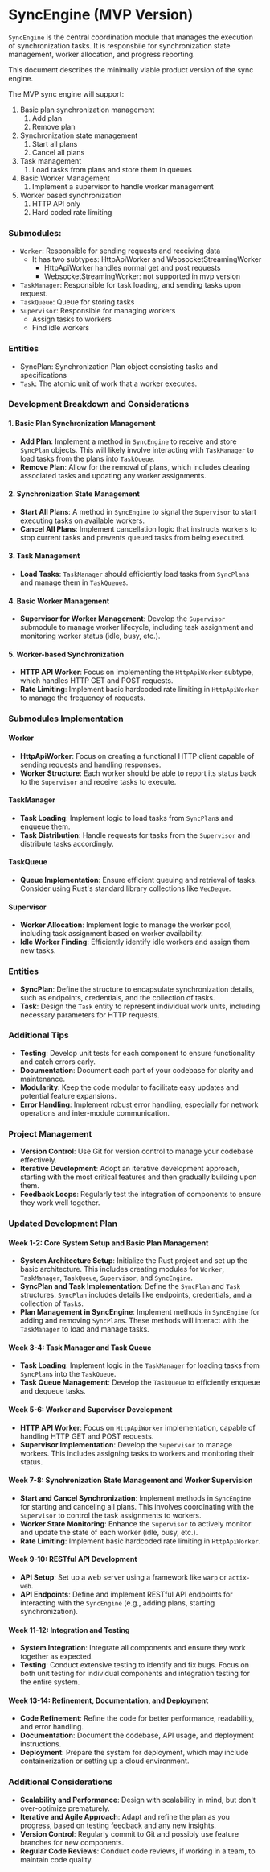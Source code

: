 # SyncEngine (MVP Version)

`SyncEngine` is the central coordination module that manages the execution of synchronization tasks. It is responsbile for synchronization state management, worker allocation, and progress reporting.

This document describes the minimally viable product version of the sync engine.

The MVP sync engine will support:

1. Basic plan synchronization management
   1. Add plan
   2. Remove plan
2. Synchronization state management
   1. Start all plans
   2. Cancel all plans
3. Task management
   1. Load tasks from plans and store them in queues
4. Basic Worker Management
   1. Implement a supervisor to handle worker management
5. Worker based synchronization
   1. HTTP API only
   2. Hard coded rate limiting

### Submodules:

- `Worker`: Responsible for sending requests and receiving data
  - It has two subtypes: HttpApiWorker and WebsocketStreamingWorker
    - HttpApiWorker handles normal get and post requests
    - WebsocketStreamingWorker: not supported in mvp version
- `TaskManager`: Responsible for task loading, and sending tasks upon request.
- `TaskQueue`: Queue for storing tasks
- `Supervisor`: Responsible for managing workers
  - Assign tasks to workers
  - Find idle workers

### Entities

- SyncPlan: Synchronization Plan object consisting tasks and specifications
- `Task`: The atomic unit of work that a worker executes.


### Development Breakdown and Considerations

#### 1. Basic Plan Synchronization Management

- **Add Plan**: Implement a method in `SyncEngine` to receive and store `SyncPlan` objects. This will likely involve interacting with `TaskManager` to load tasks from the plans into `TaskQueue`.
- **Remove Plan**: Allow for the removal of plans, which includes clearing associated tasks and updating any worker assignments.

#### 2. Synchronization State Management

- **Start All Plans**: A method in `SyncEngine` to signal the `Supervisor` to start executing tasks on available workers.
- **Cancel All Plans**: Implement cancellation logic that instructs workers to stop current tasks and prevents queued tasks from being executed.

#### 3. Task Management

- **Load Tasks**: `TaskManager` should efficiently load tasks from `SyncPlan`s and manage them in `TaskQueue`s.

#### 4. Basic Worker Management

- **Supervisor for Worker Management**: Develop the `Supervisor` submodule to manage worker lifecycle, including task assignment and monitoring worker status (idle, busy, etc.).

#### 5. Worker-based Synchronization

- **HTTP API Worker**: Focus on implementing the `HttpApiWorker` subtype, which handles HTTP GET and POST requests.
- **Rate Limiting**: Implement basic hardcoded rate limiting in `HttpApiWorker` to manage the frequency of requests.

### Submodules Implementation

#### Worker

- **HttpApiWorker**: Focus on creating a functional HTTP client capable of sending requests and handling responses.
- **Worker Structure**: Each worker should be able to report its status back to the `Supervisor` and receive tasks to execute.

#### TaskManager

- **Task Loading**: Implement logic to load tasks from `SyncPlan`s and enqueue them.
- **Task Distribution**: Handle requests for tasks from the `Supervisor` and distribute tasks accordingly.

#### TaskQueue

- **Queue Implementation**: Ensure efficient queuing and retrieval of tasks. Consider using Rust's standard library collections like `VecDeque`.

#### Supervisor

- **Worker Allocation**: Implement logic to manage the worker pool, including task assignment based on worker availability.
- **Idle Worker Finding**: Efficiently identify idle workers and assign them new tasks.

### Entities

- **SyncPlan**: Define the structure to encapsulate synchronization details, such as endpoints, credentials, and the collection of tasks.
- **Task**: Design the `Task` entity to represent individual work units, including necessary parameters for HTTP requests.

### Additional Tips

- **Testing**: Develop unit tests for each component to ensure functionality and catch errors early.
- **Documentation**: Document each part of your codebase for clarity and maintenance.
- **Modularity**: Keep the code modular to facilitate easy updates and potential feature expansions.
- **Error Handling**: Implement robust error handling, especially for network operations and inter-module communication.

### Project Management

- **Version Control**: Use Git for version control to manage your codebase effectively.
- **Iterative Development**: Adopt an iterative development approach, starting with the most critical features and then gradually building upon them.
- **Feedback Loops**: Regularly test the integration of components to ensure they work well together.



### Updated Development Plan

#### Week 1-2: Core System Setup and Basic Plan Management

- **System Architecture Setup**: Initialize the Rust project and set up the basic architecture. This includes creating modules for `Worker`, `TaskManager`, `TaskQueue`, `Supervisor`, and `SyncEngine`.
- **SyncPlan and Task Implementation**: Define the `SyncPlan` and `Task` structures. `SyncPlan` includes details like endpoints, credentials, and a collection of `Task`s.
- **Plan Management in SyncEngine**: Implement methods in `SyncEngine` for adding and removing `SyncPlan`s. These methods will interact with the `TaskManager` to load and manage tasks.

#### Week 3-4: Task Manager and Task Queue

- **Task Loading**: Implement logic in the `TaskManager` for loading tasks from `SyncPlan`s into the `TaskQueue`.
- **Task Queue Management**: Develop the `TaskQueue` to efficiently enqueue and dequeue tasks.

#### Week 5-6: Worker and Supervisor Development

- **HTTP API Worker**: Focus on `HttpApiWorker` implementation, capable of handling HTTP GET and POST requests.
- **Supervisor Implementation**: Develop the `Supervisor` to manage workers. This includes assigning tasks to workers and monitoring their status.

#### Week 7-8: Synchronization State Management and Worker Supervision

- **Start and Cancel Synchronization**: Implement methods in `SyncEngine` for starting and canceling all plans. This involves coordinating with the `Supervisor` to control the task assignments to workers.
- **Worker State Monitoring**: Enhance the `Supervisor` to actively monitor and update the state of each worker (idle, busy, etc.).
- **Rate Limiting**: Implement basic hardcoded rate limiting in `HttpApiWorker`.

#### Week 9-10: RESTful API Development

- **API Setup**: Set up a web server using a framework like `warp` or `actix-web`.
- **API Endpoints**: Define and implement RESTful API endpoints for interacting with the `SyncEngine` (e.g., adding plans, starting synchronization).

#### Week 11-12: Integration and Testing

- **System Integration**: Integrate all components and ensure they work together as expected.
- **Testing**: Conduct extensive testing to identify and fix bugs. Focus on both unit testing for individual components and integration testing for the entire system.

#### Week 13-14: Refinement, Documentation, and Deployment

- **Code Refinement**: Refine the code for better performance, readability, and error handling.
- **Documentation**: Document the codebase, API usage, and deployment instructions.
- **Deployment**: Prepare the system for deployment, which may include containerization or setting up a cloud environment.

### Additional Considerations

- **Scalability and Performance**: Design with scalability in mind, but don't over-optimize prematurely.
- **Iterative and Agile Approach**: Adapt and refine the plan as you progress, based on testing feedback and any new insights.
- **Version Control**: Regularly commit to Git and possibly use feature branches for new components.
- **Regular Code Reviews**: Conduct code reviews, if working in a team, to maintain code quality.
